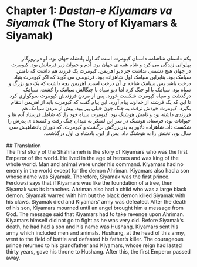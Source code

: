 # Chapter 1: *Dastan-e Kiyamars va Siyamak* (The Story of Kiyamars & Siyamak)

<div dir="rtl">
<br>
یکم داستان شاهنامه داستان کیومرث است که اول پادشاه جهان بود. او در روزگار پهلوانی زندگی می کرد و شاه همه ی جهان بود. آدم و حیوان زیر فرمانش بود. کیومرث در جهان هیچ دشمنی نداشت جز دیو اهریمن. کیومرث یک فرزند هم داشت که نامش سیامک بود. بنابراین سیامک اول شاهزاده بود. فردوسی می گوید که اگر کیومرث بنیاد درخت باشد پس سیامک شاخه ی آن درخت است. اهریمن بچه داشت که یک دیو بزرگ و سیاه بود. سیامک با او جنگ کرد اما دیو سیاه با چنگالش سیامک را کشت. سیامک درگذشت و سپاه کیومرث شکست خورد. پس از مردن فرزندش کیومرث سوگواری کرد تا این که یک فرشته از خداوند پیام آورد. این پیام گفت که کیومرث باید از اهریمن انتقام بگیرد. کیومرث خودش نرفت به جنگ چون خیلی پیر بود. پیش از مردن سیامک هم فرزندی داشته بود و نامش هوشنگ بود. کیومرث سپاه خود را, که شامل  فرستاد آدم ها و حیوانات بود، فرستاد. هوشنگ در سر این لشکر به میدان جنگ رفت و کشنده ی پدرش را شکست داد. شاهزاده دلاور به پدربزرگش برگشت و کیومرث، که دوران پادشاهیش 
سی سال بود، تختش را به هوشنگ داد. پس از این، پادشاه ی اول درگذشت.  
</div>
<br>
## Translation
<div>
The first story of the Shahnameh is the story of Kiyamars who was the first Emperor of the world. He lived in the age of heroes and was king of the whole world. Man and animal were under his command. Kiyamars had no enemy in the world except for the demon Ahriman. Kiyamars also had a son whose name was Siyamak. Therefore, Siyamak was the first prince. Ferdowsi says that if Kiyamars was like the foundation of a tree, then Siyamak was its branches. Ahriman also had a child who was a large black demon. Siyamak warred with him but  the black demon killed Siyamak with his claws. Siyamak died and Kiyamars’ army was defeated. After the death of his son, Kiyamars mourned until an angel brought him a message from God. The message said that Kiyamars had to take revenge upon Ahriman. Kiyamars himself did not go to fight as he was very old. Before Siyamak’s death, he had had a son and his name was Hushang. Kiyamars sent his army which included men and animals. Hushang, at the head of this army, went to the field of battle and defeated his father’s killer. The courageous prince returned to his grandfather and Kiyamars, whose reign had lasted thirty years, gave his throne to Hushang. After this, the first Emperor passed away. 
</div>